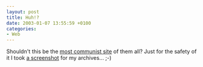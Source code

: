 ```yaml
---
layout: post
title: Huh!?
date: 2003-01-07 13:55:59 +0100
categories:
- Web
---
```

Shouldn't this be the <a href="http://www.cccw.ro" title="What the hell!?">most communist site</a> of them all? Just for the safety of it I took <a href="https://content.rusiczki.net/blogpics/cccw_ro_fucked.php" onclick="window.open('https://content.rusiczki.net/blogpics/cccw_ro_fucked.php','popup','width=1045,height=824,scrollbars=no,resizable=no,toolbar=no,directories=no,location=no,menubar=no,status=no,left=0,top=0'); return false">a screenshot</a> for my archives... ;-)
